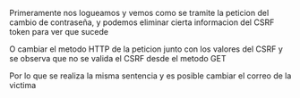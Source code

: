 
Primeramente nos logueamos y vemos como se tramite la peticion del cambio de contraseña, y podemos eliminar cierta informacion del CSRF token para ver que sucede

O cambiar el metodo HTTP de la peticion junto con los valores del CSRF y se observa que no se valida el CSRF desde el metodo GET

Por lo que se realiza la misma sentencia y es posible cambiar el correo de la victima



